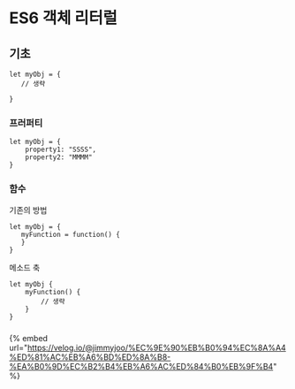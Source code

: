 # ES6 객체 리터럴





## 기초

```
let myObj = {
   // 생략
   
}
```

### 프러퍼티

```
let myObj = {
    property1: "SSSS", 
    property2: "MMMM"
}
```

### 함수

기존의 방법

```
let myObj = {
   myFunction = function() {
   }
}

```

메소드 축

```
let myObj { 
    myFunction() {
        // 생략 
    }
}
```

###

{% embed url="https://velog.io/@jimmyjoo/%EC%9E%90%EB%B0%94%EC%8A%A4%ED%81%AC%EB%A6%BD%ED%8A%B8-%EA%B0%9D%EC%B2%B4%EB%A6%AC%ED%84%B0%EB%9F%B4" %}





